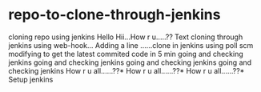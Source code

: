 # repo-to-clone-through-jenkins
cloning repo using jenkins
Hello Hii...How r u.....??
Text cloning through jenkins using web-hook...
Adding a line ......clone in jenkins using poll scm
modifying to get the latest commited code in 5 min
going and checking jenkins
going and checking jenkins
going and checking jenkins
going and checking jenkins
How r u all......??*
How r u all......??*
How r u all......??*
Setup jenkins 
